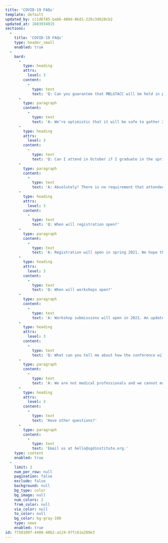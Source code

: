 ```yaml
---
title: 'COVID-19 FAQs'
template: default
updated_by: cc1d6f85-bab6-480d-8bd1-226c3d628cb2
updated_at: 1603934915
sections:
  -
    title: 'COVID-19 FAQs'
    type: header_small
    enabled: true
  -
    bard:
      -
        type: heading
        attrs:
          level: 3
        content:
          -
            type: text
            text: 'Q: Can you guarantee that MBLGTACC will be held in person in October no matter what?'
      -
        type: paragraph
        content:
          -
            type: text
            text: 'A: We’re optimistic that it will be safe to gather 2,000+ students in October 2021 and will continue to be guided in our current and future decisions by the recommendations of medical and public health experts. However, we cannot make predictions over a year out, and it is not reasonable to guarantee that the timing or format of the conference will not change due to sudden or emerging circumstances that occur over the course of the next 14 months.'
      -
        type: heading
        attrs:
          level: 3
        content:
          -
            type: text
            text: 'Q: Can I attend in October if I graduate in the spring or summer?'
      -
        type: paragraph
        content:
          -
            type: text
            text: 'A: Absolutely! There is no requirement that attendees be currently enrolled in an educational program to attend. We look forward to welcoming you in October.'
      -
        type: heading
        attrs:
          level: 3
        content:
          -
            type: text
            text: 'Q: When will registration open?'
      -
        type: paragraph
        content:
          -
            type: text
            text: 'A: Registration will open in spring 2021. We hope this timing will give individual attendees and delegations the flexibility to purchase tickets in either the 2020-21 or 2021-22 academic budget years, or to divide ticket purchases across both.'
      -
        type: heading
        attrs:
          level: 3
        content:
          -
            type: text
            text: 'Q: When will workshops open?'
      -
        type: paragraph
        content:
          -
            type: text
            text: 'A: Workshop submissions will open in 2021. An update will be provided early next year.'
      -
        type: heading
        attrs:
          level: 3
        content:
          -
            type: text
            text: 'Q: What can you tell me about how the conference will look in October 2021 in different scenarios?'
      -
        type: paragraph
        content:
          -
            type: text
            text: 'A: We are not medical professionals and we cannot make predictions about the public health conditions and health system capacity over a year out. However, we will listen to those experts and their recommendations will guide our decisions along the way. We will share more information as planning continues and the conference nears.'
      -
        type: heading
        attrs:
          level: 3
        content:
          -
            type: text
            text: 'Have other questions?'
      -
        type: paragraph
        content:
          -
            type: text
            text: 'Email us at hello@sgdinstitute.org.'
    type: content
    enabled: true
  -
    limit: 3
    num_per_row: null
    pagination: false
    exclude: false
    background: null
    bg_type: color
    bg_image: null
    num_colors: 2
    from_color: null
    via_color: null
    to_color: null
    bg_color: bg-gray-100
    type: news
    enabled: true
id: 77581097-4408-48b2-a124-97fc61e209e3
---
```


